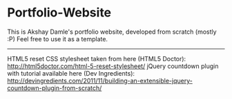 Portfolio-Website
=================

This is Akshay Damle's portfolio website, developed from scratch (mostly :P)
Feel free to use it as a template.

----------------------------------------------

HTML5 reset CSS stylesheet taken from here (HTML5 Doctor): http://html5doctor.com/html-5-reset-stylesheet/
jQuery countdown plugin with tutorial available here (Dev Ingredients): http://devingredients.com/2011/11/building-an-extensible-jquery-countdown-plugin-from-scratch/

